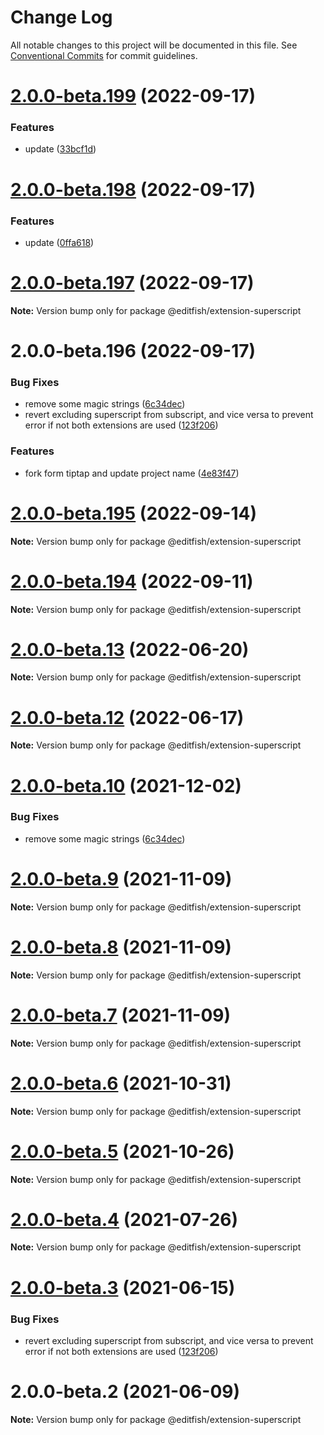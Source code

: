 # Change Log

All notable changes to this project will be documented in this file.
See [Conventional Commits](https://conventionalcommits.org) for commit guidelines.

# [2.0.0-beta.199](https://github.com/ueberdosis/editfish/compare/v2.0.0-beta.198...v2.0.0-beta.199) (2022-09-17)


### Features

* update ([33bcf1d](https://github.com/ueberdosis/editfish/commit/33bcf1d4aa15e5cb854cea2044c7460a4510c139))





# [2.0.0-beta.198](https://github.com/ueberdosis/editfish/compare/v2.0.0-beta.197...v2.0.0-beta.198) (2022-09-17)


### Features

* update ([0ffa618](https://github.com/ueberdosis/editfish/commit/0ffa618421467a96c9e17f4b96511c8ed521baf5))





# [2.0.0-beta.197](https://github.com/ueberdosis/editfish/compare/v2.0.0-beta.196...v2.0.0-beta.197) (2022-09-17)

**Note:** Version bump only for package @editfish/extension-superscript





# 2.0.0-beta.196 (2022-09-17)


### Bug Fixes

* remove some magic strings ([6c34dec](https://github.com/ueberdosis/editfish/commit/6c34dec33ac39c9f037a0a72e4525f3fc6d422bf))
* revert excluding superscript from subscript, and vice versa to prevent error if not both extensions are used ([123f206](https://github.com/ueberdosis/editfish/commit/123f2067e5ccc15f1fceee164e8bc461193cf8a0))


### Features

* fork form tiptap and update project name ([4e83f47](https://github.com/ueberdosis/editfish/commit/4e83f471f558450547d3d0269ca1648cbcad94c1))





# [2.0.0-beta.195](https://github.com/ueberdosis/tiptap/compare/v2.0.0-beta.194...v2.0.0-beta.195) (2022-09-14)

**Note:** Version bump only for package @editfish/extension-superscript





# [2.0.0-beta.194](https://github.com/ueberdosis/tiptap/compare/v2.0.0-beta.193...v2.0.0-beta.194) (2022-09-11)

**Note:** Version bump only for package @editfish/extension-superscript





# [2.0.0-beta.13](https://github.com/ueberdosis/tiptap/compare/@editfish/extension-superscript@2.0.0-beta.12...@editfish/extension-superscript@2.0.0-beta.13) (2022-06-20)

**Note:** Version bump only for package @editfish/extension-superscript





# [2.0.0-beta.12](https://github.com/ueberdosis/tiptap/compare/@editfish/extension-superscript@2.0.0-beta.10...@editfish/extension-superscript@2.0.0-beta.12) (2022-06-17)

**Note:** Version bump only for package @editfish/extension-superscript





# [2.0.0-beta.10](https://github.com/ueberdosis/tiptap/compare/@editfish/extension-superscript@2.0.0-beta.9...@editfish/extension-superscript@2.0.0-beta.10) (2021-12-02)


### Bug Fixes

* remove some magic strings ([6c34dec](https://github.com/ueberdosis/tiptap/commit/6c34dec33ac39c9f037a0a72e4525f3fc6d422bf))





# [2.0.0-beta.9](https://github.com/ueberdosis/tiptap/compare/@editfish/extension-superscript@2.0.0-beta.8...@editfish/extension-superscript@2.0.0-beta.9) (2021-11-09)

**Note:** Version bump only for package @editfish/extension-superscript





# [2.0.0-beta.8](https://github.com/ueberdosis/tiptap/compare/@editfish/extension-superscript@2.0.0-beta.7...@editfish/extension-superscript@2.0.0-beta.8) (2021-11-09)

**Note:** Version bump only for package @editfish/extension-superscript





# [2.0.0-beta.7](https://github.com/ueberdosis/tiptap/compare/@editfish/extension-superscript@2.0.0-beta.6...@editfish/extension-superscript@2.0.0-beta.7) (2021-11-09)

**Note:** Version bump only for package @editfish/extension-superscript





# [2.0.0-beta.6](https://github.com/ueberdosis/tiptap/compare/@editfish/extension-superscript@2.0.0-beta.5...@editfish/extension-superscript@2.0.0-beta.6) (2021-10-31)

**Note:** Version bump only for package @editfish/extension-superscript





# [2.0.0-beta.5](https://github.com/ueberdosis/tiptap/compare/@editfish/extension-superscript@2.0.0-beta.4...@editfish/extension-superscript@2.0.0-beta.5) (2021-10-26)

**Note:** Version bump only for package @editfish/extension-superscript





# [2.0.0-beta.4](https://github.com/ueberdosis/tiptap/compare/@editfish/extension-superscript@2.0.0-beta.3...@editfish/extension-superscript@2.0.0-beta.4) (2021-07-26)

**Note:** Version bump only for package @editfish/extension-superscript





# [2.0.0-beta.3](https://github.com/ueberdosis/tiptap/compare/@editfish/extension-superscript@2.0.0-beta.2...@editfish/extension-superscript@2.0.0-beta.3) (2021-06-15)


### Bug Fixes

* revert excluding superscript from subscript, and vice versa to prevent error if not both extensions are used ([123f206](https://github.com/ueberdosis/tiptap/commit/123f2067e5ccc15f1fceee164e8bc461193cf8a0))





# 2.0.0-beta.2 (2021-06-09)

**Note:** Version bump only for package @editfish/extension-superscript
